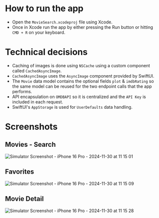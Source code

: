 # How to run the app

- Open the `MovieSearch.xcodeproj` file using Xcode.
- Once in Xcode run the app by either pressing the Run button or hitting `CMD + R` on your keyboard.

# Technical decisions

- Caching of images is done using `NSCache` using a custom component called `CachedAsyncImage`.
- `CachedAsyncImage` uses the `AsyncImage` component provided by SwiftUI.
- The `Movie` data model contains the optional fields `plot` & `imdbRating` so the same model can be reused for the two endpoint calls that the app performs.
- API encapsulation on `OMDBAPI` so it is centralized and the `API Key` is included in each request.
- SwiftUI's `AppStorage` is used for `UserDefaults` data handling.

# Screenshots

## Movies - Search
![Simulator Screenshot - iPhone 16 Pro - 2024-11-30 at 11 15 01](https://github.com/user-attachments/assets/47ad969b-a35e-4b72-93fa-f5a363698f1f)

## Favorites

![Simulator Screenshot - iPhone 16 Pro - 2024-11-30 at 11 15 09](https://github.com/user-attachments/assets/42065f10-ff85-488f-95f6-6852994c69f1)

## Movie Detail

![Simulator Screenshot - iPhone 16 Pro - 2024-11-30 at 11 15 28](https://github.com/user-attachments/assets/9f79ce86-9896-49d0-9f83-faa8b667fecb)

